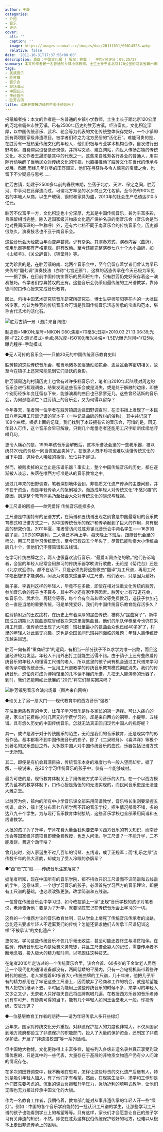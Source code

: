 ```yaml
---
author: 王晟
categories:
- 介绍
- 音乐
- 评论
cover:
  alt: ''
  caption: ''
  image: https://images.soomal.cc/images/doc/20111031/00014528.webp
  relative: false
date: '2011-10-31T17:37:56+08:00'
description: 源自：中国文化报 | 版权：转载 |  平均/总评分：09.25/37
summary: 本文的作者是一名普通的乡镇小学教师，土生土长于距北京120公里的河北省霸州市胜芳镇。已有2500年历史的胜芳古镇，经济富庶，文化积淀深厚，以中国传统音乐、武术、花会等为代表的文化传统整体保存完好，一个小镇即拥有两项国家级非遗项目，被学者们称之为北方民俗的“活化石”。难能可贵的是，在胜芳有一批热爱传统文化的年轻人……
tags:
- 民族音乐
- 胜芳镇
- 音乐会
- 现场演出
- 中国音乐
- 传统音乐
- 胜芳古镇
title: 谁来拯救被边缘的中国传统音乐？
---
```


报纸编者按：本文的作者是一名普通的乡镇小学教师，土生土长于距北京120公里的河北省霸州市胜芳镇。已有2500年历史的胜芳古镇，经济富庶，文化积淀深厚，以中国传统音乐、武术、花会等为代表的文化传统整体保存完好，一个小镇即拥有两项国家级非遗项目，被学者们称之为北方民俗的“活化石”。难能可贵的是，在胜芳有一批热爱传统文化的年轻人，他们积极与专业学术机构合作，自发进行田野考察，自费购买设备录音录像，并撰写文章、建立网站，向世人传扬古镇的传统文化。本文作者王晟即是其中的代表之一。这些来自胜芳各行各业的普通人，用实际行动唤醒了当地民众对传统文化的珍视，也直接推动了胜芳文化在当代的传承与发展。然而,历经几年详尽的田野调查，他们在寻获许多令人惊喜的宝藏之余，也留下不少疑惑与思考……



胜芳古镇，始建于2500多年前的春秋末期，坐落于北京、天津、保定之间，胜芳河、中亭河在此穿流而过，可谓北方罕见的水乡商业文化名镇，至今仍有90%左右的本地人从商，以生产玻璃、钢材和家具为盛，2010年的社会生产总值达310.5亿元。

胜芳不仅富甲一方，文化积淀也十分深厚，尤其是中国传统音乐，甚为丰富多彩，且保留相当完整。除入选国家级非物质文化遗产保护名录的南音乐会（音乐会是当地对民间乐班的一种称呼）外，还有六七档不同于南音乐会的传统音乐会，历史都很悠久，演奏技艺也不亚于南音乐会。

这些音乐会历经数百年而变异甚微，少有杂染。其演奏方式、演奏内容（曲牌）、使用乐器等都有严格定规，鲜有改动。至今还能完整演奏七八十个大小曲牌，如《山坡羊》、《关公辞曹》、《锦堂月》等。

尤为珍贵的是，在胜芳镇的南、北两个音乐会中，至今仍留存着学者们曾认为早已失传的“翻七调”演奏技法（亦称“七宫还原”），这样的活态传承在今天已极为罕见――据了解，在目前中国传统笙管乐的民间班社中，只有胜芳仍完好保存着这一演奏技巧。令学者们惊异赞叹的还有，这些音乐会仍采用最传统的工尺谱教学，靠师徒间的口传心授来完成音乐教育。

因此，包括中国艺术研究院音乐研究所研究员、博士生导师项阳等在内的一大批民俗专家，均认为胜芳的传统音乐会可谓是我国传统音乐活态传承的宝库和范本，堪称古代艺术的活化石。

![胜芳古镇一景（图片来自网络）](https://images.soomal.cc/images/doc/20111031/00014527.webp)

制造商=NIKON;型号=NIKON D80;焦距=70毫米;日期=2010.03.21 13:06:39;光圈=F22.0;测光模式=单点;感光度=ISO100;曝光补偿=-1.5EV;曝光时间=1/125秒;曝光程序=手动模式



●无人可传的音乐会――只值20元的中国传统音乐教育史料

胜芳镇的这些传统音乐会，和当地诸多民俗活动如花会、盂兰盆会等密切相关，故至今在镇子上还常常能见到它们活跃的身影。

胜芳镇周边的村镇历史上也曾有过许多档音乐会，笔者自2010年起陆续对周边的音乐会进行梳理调查，结果发现这些音乐会或是消失，或是处于解散的边缘，即使个别历经多年变迁留存下来，能够演奏的曲目也已寥寥无几。这些曾经活跃的音乐会，为何濒临消亡？胜芳镇上的音乐会，又为何得以留存？

今年春天，笔者同一位学者在胜芳镇周边做田野调查时，在旧书摊上发现了一本民国八年采用工尺谱记谱的官本子（一种记录曲牌的教材的俗称），其中共记录了108个曲牌。根据上面的记载，我们找到了本该拥有它的音乐会，可惜的是，因无年轻人可传，这个音乐会早已解散，只剩几个耄耋老者还能用工尺字断断续续地哼唱几句。

更令人痛心的是，1995年该音乐会解散后，这本乐谱及会里的一些老乐器，被以统共20元的价格一同当做废品卖掉了。在很多人既不珍视也难以读懂传统文化的当下中国，这种令人唏嘘的事情，恐怕并不鲜见。

然而，被贱卖掉的又岂止是乐谱乐器？事实上，整个中国传统音乐的历史，都在逐渐被人淡忘，失落在唯西方标准是从的音乐教育之中。

通过几年来的田野调查，笔者深刻地体会到，非物质文化遗产传承的主要问题，并不在于资金，而是年轻传承人的急剧减少。而造成年轻人对传统文化“不感兴趣”的原因，则是整个教育体系乃至社会大众对传统文化的淡漠与轻视。

●工尺谱的困惑――单凭爱好 传统音乐能撑多久

工尺谱是中国特有的记谱方式，在简谱和五线谱出现之前曾是中国最常用的音乐教育模式和记谱方式之一，对中国传统音乐的保护和传承起到了巨大的作用，具有很高的研究价值。2011年夏，笔者曾访问过胜芳镇北音乐会中两名学生――16岁的魏子豪，20岁的李鑫利，二人俱已不再上学，每天晚上下班后，跟随音乐会里的师父，用工尺谱学习传统音乐，至今已有四五个年头了，尽管已能吹奏大小传统曲牌几十个，但他们仍不懂简谱和五线谱。

在学习传统曲牌之余，两人也很喜欢流行音乐，“最爱听周杰伦的歌。”他们告诉笔者，会里的年轻人经常会用熟习的传统乐器学吹流行歌曲，无论是《菊花台》还是《北京欢迎你》，都不在话下，只是必须先将这些歌曲“翻译”为工尺谱，再用工尺字唱出旋律才能演奏。问及为何要来这里学习工尺谱，他们表示，只是因为爱好。

魏子豪、李鑫利这样的年轻人，毕竟不在多数，即使在相对注重文化传统的胜芳，参加音乐会的孩子也不算多，其中不少还有家传等因素。胜芳史上有72道花会，如音乐会、武术会、高跷会等等，每个会有会首和师父等免费教习，送孩子参加花会一直是当地的重要传统。可是单凭爱好，我们的中国传统音乐教育能存活多久？

胜芳镇附近的王疙瘩村，在历史上有着深厚的昆曲传统，被称为“昆曲窝子”，新中国成立初期北方昆曲剧院曾经数次来这里搜集曲目。他们的乐队伴奏至今也仍在采用工尺谱，但传承已出现了大问题：班社里最小的昆曲会众也已经40多岁了，村里的年轻人对此毫无兴趣。这也是全国民间乐班共同面临的难题：年轻人离传统音乐越来越远。

胜芳一向有着“重商轻学”的遗风，有相当一部分孩子不以求学为唯一出路，而且这里经济较为发达，年轻人不用外出打工就能生活得不错。由于镇子上还有些热爱传统音乐的年轻人和懂得工尺谱的老人，所以这里的孩子尚有机会通过工尺谱来学习和传承中国传统音乐。一旦用工尺谱教学的传统音乐教育模式彻底消失，我们的传统音乐，恐怕真将成为博物馆里的几本读不懂的乐谱，几把无人能演奏的乐器了。到时，我们还能用如此低廉的“20元”将它们赎买回来吗？

![胜芳镇男音乐会演出场景（图片来自网络）](https://images.soomal.cc/images/doc/20111031/00014528.webp)





●谁关上了另一扇大门――现代教育中的西方音乐“强权”

在注重素质教育的今天，让孩子学习音乐是许多家长的第一选择。可让人痛心的是，家长们花费每小时几百元的学费学习的，却是来自西方的钢琴、小提琴、五线谱。具有悠久历史的中国传统音乐，怎就无法真正回归现代中国人的视野呢？

其一，或许是源于对于传统国乐的陌生，无论是我们的音乐教育，还是现实中的影音作品，基本都看不到中国传统音乐的影子。除了《二泉映月》、《喜洋洋》等极个别著名的民乐曲目之外，大多数中国人对中国传统音乐的曲式、乐器包括记谱方式一无所知。

其二，即便是有机会耳濡目染，传统音乐本身的难度也令一般人望而却步。据了解，一般说来，在20个学习传统音乐的孩子中，仅有一个能够成材。

最为可悲的是，现行教育体制关上了用传统方式学习音乐的大门。在一个以西方模式为蓝本的教学体制下，口传心授是落伍的和无法实现的，而民间音乐更是无法登大雅之堂。

以胜芳为例，镇内的所有中小学音乐课全部采用简谱教学，音乐特长生则要掌握五线谱。此外，镇上还分布着七八所学费不菲的音乐学校，招生情况都很不错，多的达八九十个学生，为与现行音乐教育体制接轨，这些音乐学校也全部采用简谱和五线谱教学。

大批的孩子为了升学，宁肯花费大量金钱也要去学习西方音乐的有关知识，而南音乐会等国家级非遗项目即使免费教授，也乏人问津。学工尺谱？一不能升学，二不能发财，费这个劲干啥？

曾几何时，别人家诞生不过几百年的钢琴、五线谱，成了正规军；而“礼乐之邦”流传数千年的伟大音韵，却成为了受人冷眼的杂牌军？

●“西”贵“东”贱――传统音乐注定落寞？

据笔者所知，现在中国所有的音乐学院，都不招收只识工尺谱而不识简谱和五线谱的学生。这意味着，一个想学习音乐的孩子，必须首先学习西方的音乐理论，即便有工尺谱的基础，也必须改弦更张，改学简谱和五线谱。

一位曾在传统音乐会中学习过、如今改投镇上一家“正规”音乐学校的孩子对笔者说，老师告诉他：要是为了升学，就要彻底忘记在传统音乐会上学习的一切。

这样的一个唯西方论的音乐教育体制，已从学业上堵死了传统音乐传承者的出路，怎能还去要求年轻人不远离我们的传统？怎能还要求他们去传承工尺谱记谱这样“不被承认”的文化遗产？

更何况，学习这些传统音乐不仅几乎毫无收益，甚至可能还要终生与清贫相伴。在胜芳，传统音乐班社均是免费义务教徒，并且工尺谱全靠人的记忆，需要传承者不断地念唱，投入极大的精力和时间，以巩固住这种技艺。

在笔者2010年走访过的一个传统音乐会里，该会会首、60多岁的王金堂老人居然连一个现代化的通讯设备都没有，两间低矮的平房内，只有一台电视机尚带着些许时代的痕迹。老人掌握着60多首大小传统曲牌的工尺谱，几十年来，他把几乎所有的精力都用在了牢记这些工尺谱上，因而放弃了经商和工作的机会，就是希望能有人把它们继承下去。平时因为能用上这些传统音乐的时候不多，来学习的年轻人又少之又少，无奈老人只好每天自己将曲牌默唱几遍。在教授西方乐器的音乐老师们有车可开、有钞票可得的当下，能有几个年轻人如同王金堂老人一般，珍视传统，安贫乐道？

●一位基层教育工作者的期待――请为年轻传承人多开些绿灯

近年来，国家对传统文化分外重视，对非遗保护投入的力度也非常大，不仅从国家到地方政府都设立了非遗保护的职能部门，投入了大量的保护资金，还制定了非遗保护法，开展了“非遗进校园”等一系列活动。

但中国地大物博，文化更称得上丰富多样，能被列入各级非遗名录并真正享受到政策优惠的，只是其中的一些代表，大量存在于基层的非物质文物遗产仍有少人问津的情况存在。

在多次的田野调查中，我不断地在思考，怎样让这些珍贵的文化遗产后继有人，特别是吸引年轻人加入，有了他们才有希望。然而，在现实生活中，求学和工作却是他们首先要考虑的。沉重的课业负担和升学压力，急功近利的填鸭式教学，让他们无暇也无力接过传承中国文化的大旗。

作为一名教育工作者，我期待着，教育部门能对从事非遗传承的年轻人开一些“绿灯”。例如：中国的各个音乐学府能特招一批认识工尺谱的学生，让那些学习工尺谱的孩子也能看到学业上的希望等等。只有这样，家长们才会愿意让自己的孩子学习有关非遗的知识，不然，即使在胜芳这样民俗传统保护较好的地方，也难以从根本上走出非遗传承上的困境。